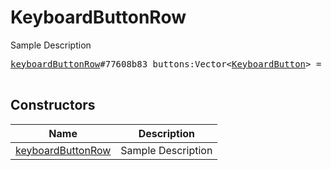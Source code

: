 # KeyboardButtonRow

Sample Description

<pre>
<a href="../constructor/keyboardButtonRow">keyboardButtonRow</a>#77608b83 buttons:Vector&lt;<a href="../type/KeyboardButton.md">KeyboardButton</a>&gt; = <a href="../type/KeyboardButtonRow.md">KeyboardButtonRow</a>;

</pre>

## Constructors

| Name | Description |
|------|-------------|
| [keyboardButtonRow](../constructor/keyboardButtonRow.md) | Sample Description |

